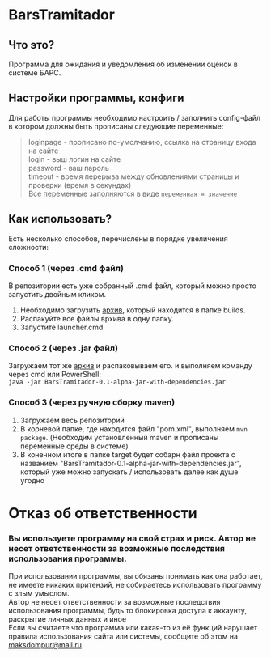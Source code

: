 # BarsTramitador
## Что это?
Программа для ожидания и уведомления об изменении оценок в системе БАРС.
## Настройки программы, конфиги
Для работы программы необходимо настроить / заполнить config-файл в котором должны быть прописаны следующие переменные:
> loginpage - прописано по-умолчанию, ссылка на страницу входа на сайте <br/>
> login - выш логин на сайте <br/>
> password - ваш пароль <br/>
> timeout - время перерыва между обновлениями страницы и проверки (время в секундах) <br/>
Все переменные заполняются в виде `переменная = значение`
## Как использовать?
Есть несколько способов, перечислены в порядке увеличения сложности:
### Способ 1 (через .cmd файл)
В репозитории есть уже собранный .cmd файл, который можно просто запустить двойным кликом.
1. Необходимо загрузить [архив](https://github.com/Dompurrr/BarsTramitador/raw/encoding_and_building/builds/alpha-0.1.rar), который находится в папке builds.
2. Распакуйте все файлы врхива в одну папку.
3. Запустите launcher.cmd
### Способ 2 (через .jar файл)
Загружаем тот же [архив](https://github.com/Dompurrr/BarsTramitador/raw/encoding_and_building/builds/alpha-0.1.rar) и распаковываем его.
и выполняем команду через cmd или PowerShell: <br/>
`java -jar BarsTramitador-0.1-alpha-jar-with-dependencies.jar`
### Способ 3 (через ручную сборку maven)
1. Загружаем весь репозиторий
2. В корневой папке, где находится файл "pom.xml", выполняем `mvn package`. (Необходим установленный maven и прописаны переменные среды в системе)
3. В конечном итоге в папке target будет собарн файл проекта с названием "BarsTramitador-0.1-alpha-jar-with-dependencies.jar", который уже можно запускать / использовать далее как душе угодно
# Отказ об ответственности
### Вы используете программу на свой страх и риск. Автор не несет ответственности за возможные последствия использования программы.
При использовании программы, вы обязаны понимать как она работает, не имеете никаких притензий, не собираетесь использовать программу с злым умыслом. <br/>
Автор не несет ответственности за возможные последствия использования программы, будь то блокировка доступа к аккаунту, раскрытие личных данных и иное <br/>
Если вы считаете что программа или какая-то из её функций нарушает правила использования сайта или системы, сообщите об этом на <maksdompur@mail.ru>
